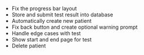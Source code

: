 -   Fix the progress bar layout
-   Store and submit test result into database
-   Automatically create new patient
-   Fix back button and create optional warning prompt
-   Handle edge cases with test
-   Show start and end page for test
-   Delete patient
